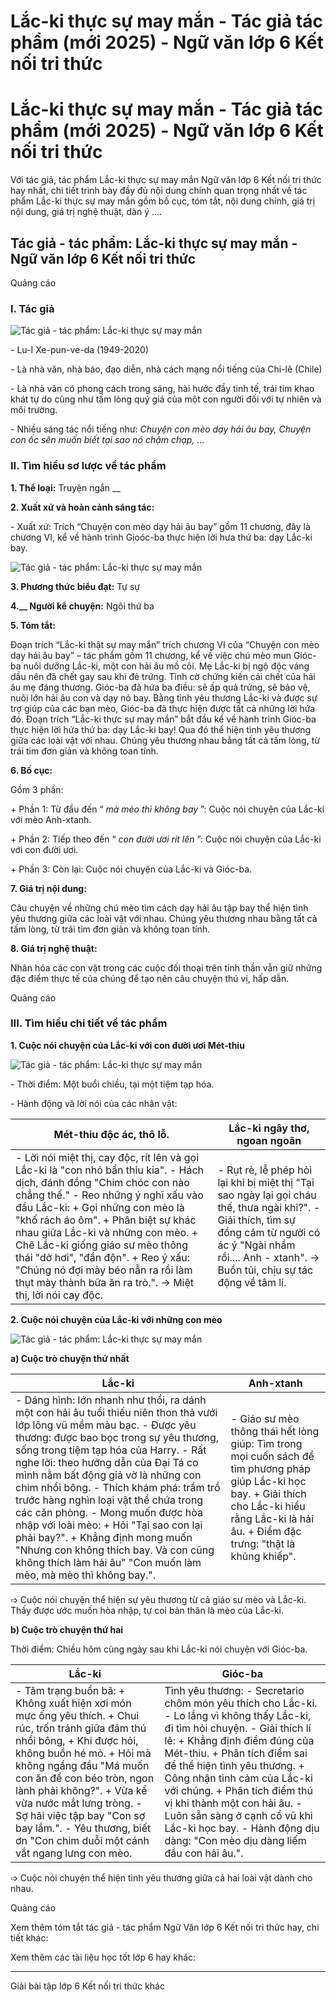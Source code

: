 # Lắc-ki thực sự may mắn - Tác giả tác phẩm (mới 2025) - Ngữ văn lớp 6 Kết nối tri thức

# Lắc-ki thực sự may mắn - Tác giả tác phẩm (mới 2025) - Ngữ văn lớp 6 Kết nối tri thức

Với tác giả, tác phẩm Lắc-ki thực sự may mắn Ngữ văn lớp 6 Kết nối tri thức hay nhất, chi tiết trình bày đầy đủ nội dung chính quan trọng nhất về tác phẩm Lắc-ki thực sự may mắn gồm bố cục, tóm tắt, nội dung chính, giá trị nội dung, giá trị nghệ thuật, dàn ý ....

## Tác giả - tác phẩm: Lắc-ki thực sự may mắn - Ngữ văn lớp 6 Kết nối tri thức

Quảng cáo

### **I. Tác giả**

![Tác giả - tác phẩm: Lắc-ki thực sự may mắn](https://vietjack.com/soan-van-lop-6-kn/images/tac-gia-tac-pham-lac-ki-thuc-su-may-man-1.png)

\- Lu-I Xe-pun-ve-da (1949-2020) 

\- Là nhà văn, nhà báo, đạo diễn, nhà cách mạng nổi tiếng của Chi-lê (Chile) 

\- Là nhà văn có phong cách trong sáng, hài hước đầy tinh tế, trái tim khao khát tự do cũng như tấm lòng quý giá của một con người đối với tự nhiên và môi trường. 

\- Nhiều sáng tác nổi tiếng như: _Chuyện con mèo dạy hải âu bay, Chuyện con ốc sên muốn biết tại sao nó chậm chạp, …_

### **II. Tìm hiểu sơ lược về tác phẩm**

**1\. Thể loại:** Truyện ngắn __

**2\. Xuất xứ và hoàn cảnh sáng tác:**

\- Xuất xứ: Trích “Chuyện con mèo dạy hải âu bay” gồm 11 chương, đây là chương VI, kể về hành trình Gioóc-ba thực hiện lời hưa thứ ba: dạy Lắc-ki bay. 

![Tác giả - tác phẩm: Lắc-ki thực sự may mắn](https://vietjack.com/soan-van-lop-6-kn/images/tac-gia-tac-pham-lac-ki-thuc-su-may-man-2.png)

**3\. Phương thức biểu đạt:** Tự sự

**4.__ Người kể chuyện:** Ngôi thứ ba 

**5\. Tóm tắt:**

Đoạn trích “Lắc-ki thật sự may mắn” trích chương VI của “Chuyện con mèo dạy hải âu bay” – tác phẩm gồm 11 chương, kể về việc chú mèo mun Gióc-ba nuôi dưỡng Lắc-ki, một con hải âu mồ côi. Mẹ Lắc-ki bị ngộ độc váng dầu nên đã chết gay sau khi đẻ trứng. Tình cờ chứng kiến cái chết của hải âu mẹ đáng thương. Gióc-ba đã hứa ba điều: sẽ ấp quả trứng, sẽ bảo vệ, nuôi lớn hải âu con và dạy nó bay. Bằng tình yêu thương Lắc-ki và được sự trợ giúp của các bạn mèo, Gióc-ba đã thực hiện được tất cả những lời hứa đó. Đoạn trích “Lắc-ki thực sự may mắn” bắt đầu kể về hành trình Gióc-ba thực hiện lời hứa thứ ba: dạy Lắc-ki bay! Qua đó thể hiện tình yêu thương giữa các loài vật với nhau. Chúng yêu thương nhau bằng tất cả tấm lòng, từ trái tim đơn giản và không toan tính.

**6\. Bố cục:**

Gồm 3 phần: 

\+ Phần 1: Từ đầu đến “ _mà mèo thì không bay_ ”: Cuộc nói chuyện của Lắc-ki với mèo Anh-xtanh. 

\+ Phần 2: Tiếp theo đến “ _con đười ươi rít lên_ ”: Cuộc nói chuyện của Lắc-ki với con đười ươi.

\+ Phần 3: Còn lại: Cuộc nói chuyện của Lắc-ki và Gióc-ba.

**7\. Giá trị nội dung:**

Câu chuyện về những chú mèo tìm cách dạy hải âu tập bay thể hiện tình yêu thương giữa các loài vật với nhau. Chúng yêu thương nhau bằng tất cả tấm lòng, từ trái tim đơn giản và không toan tính.

**8\. Giá trị nghệ thuật:**

Nhân hóa các con vật trong các cuộc đối thoại trên tinh thần vẫn giữ những đặc điểm thực tế của chúng để tạo nên câu chuyện thú vị, hấp dẫn.

Quảng cáo

### **III. Tìm hiểu chi tiết về tác phẩm**

**1\. Cuộc nói chuyện của Lắc-ki với con đười ươi Mét-thiu**

![Tác giả - tác phẩm: Lắc-ki thực sự may mắn](https://vietjack.com/soan-van-lop-6-kn/images/tac-gia-tac-pham-lac-ki-thuc-su-may-man-3.png)

\- Thời điểm: Một buổi chiều, tại một tiệm tạp hóa.

\- Hành động và lời nói của các nhân vật:

**Mét-thiu độc ác, thô lỗ.** |  **Lắc-ki ngây thơ, ngoan ngoãn**  
---|---  
\- Lời nói miệt thị, cay độc, rít lên và gọi Lắc-ki là "con nhỏ bẩn thỉu kia". \- Hách dịch, đánh đồng "Chim chóc con nào chẳng thế." \- Reo những ý nghĩ xấu vào đầu Lắc-ki: \+ Gọi những con mèo là "khố rách áo ôm". \+ Phân biệt sự khác nhau giữa Lắc-ki và những con mèo. \+ Chê Lắc-ki giống giáo sư mèo thông thái "dở hơi", "đần độn". \+ Reo ý xấu: "Chúng nó đợi mày béo nẫn ra rồi làm thụt mày thành bữa ăn ra trò.". → Miệt thị, lời nói cay độc. |  \- Rụt rè, lễ phép hỏi lại khi bị miệt thị "Tại sao ngày lại gọi cháu thế, thưa ngài khỉ?". \- Giải thích, tìm sự đồng cảm từ người có ác ý "Ngài nhầm rồi.... Anh - xtanh". → Buồn tủi, chịu sự tác động về tâm lí.  
  
**2\. Cuộc nói chuyện của Lắc-ki với những con mèo**

![Tác giả - tác phẩm: Lắc-ki thực sự may mắn](https://vietjack.com/soan-van-lop-6-kn/images/tac-gia-tac-pham-lac-ki-thuc-su-may-man-4.png)

**a) Cuộc trò chuyện thứ nhất**

**Lắc-ki** |  **Anh-xtanh**  
---|---  
\- Dáng hình: lớn nhanh như thổi, ra dánh một con hải âu tuổi thiếu niên thon thả vưới lớp lông vũ mềm màu bạc. \- Được yêu thương: được bao bọc trong sự yêu thương, sống trong tiệm tạp hóa của Harry. \- Rất nghe lời: theo hướng dẫn của Đại Tá co mình nằm bất động giả vờ là những con chim nhồi bông. \- Thích khám phá: trầm trồ trước hàng nghìn loại vật thể chứa trong các căn phòng. \- Mong muốn được hòa nhập với loài mèo: \+ Hỏi "Tại sao con lại phải bay?". \+ Khẳng định mong muốn "Nhưng con không thích bay. Và con cũng không thích làm hải âu" "Con muốn làm mèo, mà mèo thì không bay.". |  \- Giáo sư mèo thông thái hết lòng giúp: Tìm trong mọi cuốn sách để tìm phương pháp giúp Lắc-ki học bay. \+ Giải thích cho Lắc-ki hiểu rằng Lắc-ki là hải âu. \+ Điểm đặc trưng: "thật là khủng khiếp".  
  
➩ Cuộc nói chuyện thể hiện sự yêu thương từ cả giáo sư mèo và Lắc-ki. Thấy được ước muốn hòa nhập, tự coi bản thân là mèo của Lắc-ki.

**b) Cuộc trò chuyện thứ hai**

Thời điểm: Chiều hôm cùng ngày sau khi Lắc-ki nói chuyện với Gióc-ba.

**Lắc-ki** |  **Gióc-ba**  
---|---  
\- Tâm trạng buồn bã:  \+ Không xuất hiện xơi món mực ống yêu thích. \+ Chui rúc, trốn tránh giữa đám thú nhồi bông, \+ Khi được hỏi, không buồn hé mỏ. \+ Hỏi mà không ngẩng đầu "Má muốn con ăn để con béo tròn, ngon lành phải không?". \+ Vừa kể vừa nước mắt lưng tròng. \- Sợ hãi việc tập bay "Con sợ bay lắm.". \- Yêu thương, biết ơn "Con chim duỗi một cánh vắt ngang lưng con mèo. |  Tình yêu thương: \- Secretario chôm món yêu thích cho Lắc-ki. \- Lo lắng vì không thấy Lắc-ki, đi tìm hỏi chuyện. \- Giải thích lí lẽ:  \+ Khẳng định điểm đúng của Mét-thiu. \+ Phân tích điểm sai để thể hiện tình yêu thương. \+ Công nhận tình cảm của Lắc-ki với chúng. \+ Phân tích điểm thú vị khi thành một con hải âu. \- Luôn sẵn sàng ở cạnh cổ vũ khi Lắc-ki học bay. \- Hành động dịu dàng: "Con mèo dịu dàng liếm đầu con hải âu.".  
  
➩ Cuộc nói chuyện thể hiện tình yêu thương giữa cả hai loài vật dành cho nhau.

Quảng cáo

Xem thêm tóm tắt tác giả - tác phẩm Ngữ Văn lớp 6 Kết nối tri thức hay, chi tiết khác:

Xem thêm các tài liệu học tốt lớp 6 hay khác:

* * *

Giải bài tập lớp 6 Kết nối tri thức khác
